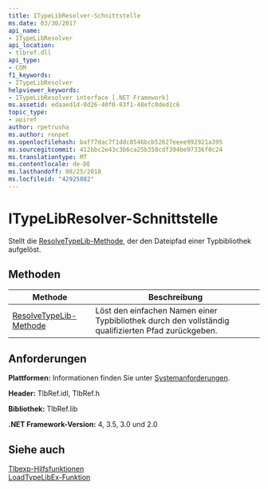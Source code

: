 ```yaml
---
title: ITypeLibResolver-Schnittstelle
ms.date: 03/30/2017
api_name:
- ITypeLibResolver
api_location:
- tlbref.dll
api_type:
- COM
f1_keywords:
- ITypeLibResolver
helpviewer_keywords:
- ITypeLibResolver interface [.NET Framework]
ms.assetid: edaaed1d-0d26-40f0-83f1-48efc0ded1c6
topic_type:
- apiref
author: rpetrusha
ms.author: ronpet
ms.openlocfilehash: baff7dac7f1ddc8546bcb52627eeee992921a395
ms.sourcegitcommit: 412bbc2e43c3b6ca25b358cdf394be97336f0c24
ms.translationtype: MT
ms.contentlocale: de-DE
ms.lasthandoff: 08/25/2018
ms.locfileid: "42925882"
---
```

# <a name="itypelibresolver-interface"></a>ITypeLibResolver-Schnittstelle
Stellt die [ResolveTypeLib-Methode](../../../../docs/framework/unmanaged-api/tlbexp/resolvetypelib-method.md), der den Dateipfad einer Typbibliothek aufgelöst.  
  
## <a name="methods"></a>Methoden  
  
|Methode|Beschreibung|  
|------------|-----------------|  
|[ResolveTypeLib-Methode](../../../../docs/framework/unmanaged-api/tlbexp/resolvetypelib-method.md)|Löst den einfachen Namen einer Typbibliothek durch den vollständig qualifizierten Pfad zurückgeben.|  
  
## <a name="requirements"></a>Anforderungen  
 **Plattformen:** Informationen finden Sie unter [Systemanforderungen](../../../../docs/framework/get-started/system-requirements.md).  
  
 **Header:** TlbRef.idl, TlbRef.h  
  
 **Bibliothek:** TlbRef.lib  
  
 **.NET Framework-Version:** 4, 3.5, 3.0 und 2.0  
  
## <a name="see-also"></a>Siehe auch  
 [Tlbexp-Hilfsfunktionen](../../../../docs/framework/unmanaged-api/tlbexp/index.md)  
 [LoadTypeLibEx-Funktion](https://docs.microsoft.com/previous-versions/windows/desktop/api/oleauto/nf-oleauto-loadtypelibex)
